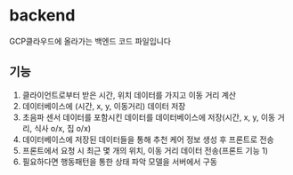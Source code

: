 # backend
GCP클라우드에 올라가는 백엔드 코드 파일입니다

## 기능
1. 클라이언트로부터 받은 시간, 위치 데이터를 가지고 이동 거리 계산
2. 데이터베이스에 (시간, x, y, 이동거리) 데이터 저장
3. 초음파 센서 데이터를 포함시킨 데이터를 데이터베이스에 저장(시간, x, y, 이동 거리, 식사 o/x, 집 o/x)
4. 데이터베이스에 저장된 데이터들을 통해 추천 케어 정보 생성 후 프론트로 전송
5. 프론트에서 요청 시 최근 몇 개의 위치, 이동 거리 데이터 전송(프론트 기능 1)
6. 필요하다면 행동패턴을 통한 상태 파악 모델을 서버에서 구동
